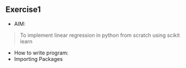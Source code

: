 ## Exercise1
* AIM:
> To implement linear regression in python from scratch using scikit learn
* How to write program:
 * Importing Packages
